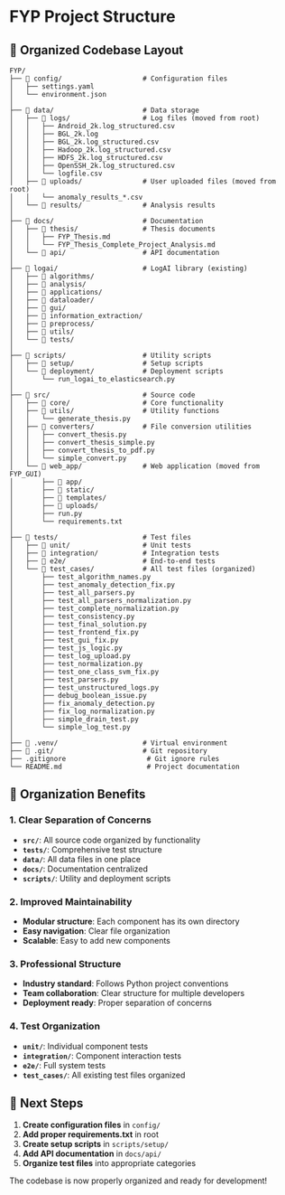# FYP Project Structure

## 📁 Organized Codebase Layout

```
FYP/
├── 📁 config/                    # Configuration files
│   ├── settings.yaml
│   └── environment.json
│
├── 📁 data/                      # Data storage
│   ├── 📁 logs/                  # Log files (moved from root)
│   │   ├── Android_2k.log_structured.csv
│   │   ├── BGL_2k.log
│   │   ├── BGL_2k.log_structured.csv
│   │   ├── Hadoop_2k.log_structured.csv
│   │   ├── HDFS_2k.log_structured.csv
│   │   ├── OpenSSH_2k.log_structured.csv
│   │   └── logfile.csv
│   ├── 📁 uploads/               # User uploaded files (moved from root)
│   │   └── anomaly_results_*.csv
│   └── 📁 results/               # Analysis results
│
├── 📁 docs/                      # Documentation
│   ├── 📁 thesis/                # Thesis documents
│   │   ├── FYP_Thesis.md
│   │   └── FYP_Thesis_Complete_Project_Analysis.md
│   └── 📁 api/                   # API documentation
│
├── 📁 logai/                     # LogAI library (existing)
│   ├── 📁 algorithms/
│   ├── 📁 analysis/
│   ├── 📁 applications/
│   ├── 📁 dataloader/
│   ├── 📁 gui/
│   ├── 📁 information_extraction/
│   ├── 📁 preprocess/
│   ├── 📁 utils/
│   └── 📁 tests/
│
├── 📁 scripts/                   # Utility scripts
│   ├── 📁 setup/                 # Setup scripts
│   └── 📁 deployment/            # Deployment scripts
│       └── run_logai_to_elasticsearch.py
│
├── 📁 src/                       # Source code
│   ├── 📁 core/                  # Core functionality
│   ├── 📁 utils/                 # Utility functions
│   │   └── generate_thesis.py
│   ├── 📁 converters/            # File conversion utilities
│   │   ├── convert_thesis.py
│   │   ├── convert_thesis_simple.py
│   │   ├── convert_thesis_to_pdf.py
│   │   └── simple_convert.py
│   └── 📁 web_app/               # Web application (moved from FYP_GUI)
│       ├── 📁 app/
│       ├── 📁 static/
│       ├── 📁 templates/
│       ├── 📁 uploads/
│       ├── run.py
│       └── requirements.txt
│
├── 📁 tests/                     # Test files
│   ├── 📁 unit/                  # Unit tests
│   ├── 📁 integration/           # Integration tests
│   ├── 📁 e2e/                   # End-to-end tests
│   └── 📁 test_cases/            # All test files (organized)
│       ├── test_algorithm_names.py
│       ├── test_anomaly_detection_fix.py
│       ├── test_all_parsers.py
│       ├── test_all_parsers_normalization.py
│       ├── test_complete_normalization.py
│       ├── test_consistency.py
│       ├── test_final_solution.py
│       ├── test_frontend_fix.py
│       ├── test_gui_fix.py
│       ├── test_js_logic.py
│       ├── test_log_upload.py
│       ├── test_normalization.py
│       ├── test_one_class_svm_fix.py
│       ├── test_parsers.py
│       ├── test_unstructured_logs.py
│       ├── debug_boolean_issue.py
│       ├── fix_anomaly_detection.py
│       ├── fix_log_normalization.py
│       ├── simple_drain_test.py
│       └── simple_log_test.py
│
├── 📁 .venv/                     # Virtual environment
├── 📁 .git/                      # Git repository
├── .gitignore                    # Git ignore rules
└── README.md                     # Project documentation
```

## 🎯 Organization Benefits

### **1. Clear Separation of Concerns**
- **`src/`**: All source code organized by functionality
- **`tests/`**: Comprehensive test structure
- **`data/`**: All data files in one place
- **`docs/`**: Documentation centralized
- **`scripts/`**: Utility and deployment scripts

### **2. Improved Maintainability**
- **Modular structure**: Each component has its own directory
- **Easy navigation**: Clear file organization
- **Scalable**: Easy to add new components

### **3. Professional Structure**
- **Industry standard**: Follows Python project conventions
- **Team collaboration**: Clear structure for multiple developers
- **Deployment ready**: Proper separation of concerns

### **4. Test Organization**
- **`unit/`**: Individual component tests
- **`integration/`**: Component interaction tests
- **`e2e/`**: Full system tests
- **`test_cases/`**: All existing test files organized

## 🚀 Next Steps

1. **Create configuration files** in `config/`
2. **Add proper requirements.txt** in root
3. **Create setup scripts** in `scripts/setup/`
4. **Add API documentation** in `docs/api/`
5. **Organize test files** into appropriate categories

The codebase is now properly organized and ready for development! 